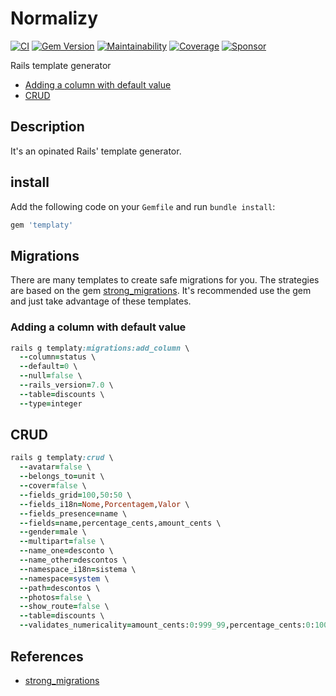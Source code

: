# Normalizy

[![CI](https://github.com/wbotelhos/templaty/workflows/CI/badge.svg)](https://github.com/wbotelhos/templaty/actions)
[![Gem Version](https://badge.fury.io/rb/templaty.svg)](https://badge.fury.io/rb/templaty)
[![Maintainability](https://api.codeclimate.com/v1/badges/f312587b4f126bb13e85/maintainability)](https://codeclimate.com/github/wbotelhos/templaty/maintainability)
[![Coverage](https://codecov.io/gh/wbotelhos/templaty/branch/main/graph/badge.svg)](https://codecov.io/gh/wbotelhos/templaty)
[![Sponsor](https://img.shields.io/badge/sponsor-%3C3-green)](https://www.patreon.com/wbotelhos)

Rails template generator

- [Adding a column with default value](#adding-a-column-with-default-value)
- [CRUD](#crud)

## Description

It's an opinated Rails' template generator.

## install

Add the following code on your `Gemfile` and run `bundle install`:

```ruby
gem 'templaty'
```

## Migrations

There are many templates to create safe migrations for you. The strategies are based on the gem [strong_migrations](https://github.com/ankane/strong_migrations). It's recommended use the gem and just take advantage of these templates.

### Adding a column with default value

```ruby
rails g templaty:migrations:add_column \
  --column=status \
  --default=0 \
  --null=false \
  --rails_version=7.0 \
  --table=discounts \
  --type=integer
```

## CRUD

```ruby
rails g templaty:crud \
  --avatar=false \
  --belongs_to=unit \
  --cover=false \
  --fields_grid=100,50:50 \
  --fields_i18n=Nome,Porcentagem,Valor \
  --fields_presence=name \
  --fields=name,percentage_cents,amount_cents \
  --gender=male \
  --multipart=false \
  --name_one=desconto \
  --name_other=descontos \
  --namespace_i18n=sistema \
  --namespace=system \
  --path=descontos \
  --photos=false \
  --show_route=false \
  --table=discounts \
  --validates_numericality=amount_cents:0:999_99,percentage_cents:0:100_00
```

## References

- [strong_migrations](https://github.com/ankane/strong_migrations)
